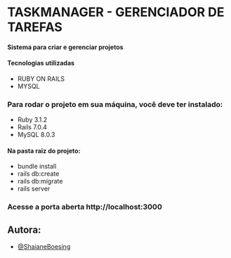 # TASKMANAGER - GERENCIADOR DE TAREFAS
#### Sistema para criar e gerenciar projetos
#### Tecnologias utilizadas
- RUBY ON RAILS
- MYSQL


### Para rodar o projeto em sua máquina, você deve ter instalado:
- Ruby 3.1.2
- Rails 7.0.4
- MySQL 8.0.3

#### Na pasta raiz do projeto:
- bundle install
- rails db:create
- rails db:migrate
- rails server

### Acesse a porta aberta http://localhost:3000

## Autora:

- [@ShaianeBoesing](https://github.com/ShaianeBoesing)


